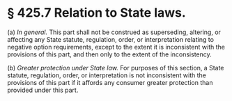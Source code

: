# § 425.7   Relation to State laws.

(a) *In general.* This part shall not be construed as superseding, altering, or affecting any State statute, regulation, order, or interpretation relating to negative option requirements, except to the extent it is inconsistent with the provisions of this part, and then only to the extent of the inconsistency.


(b) *Greater protection under State law.* For purposes of this section, a State statute, regulation, order, or interpretation is not inconsistent with the provisions of this part if it affords any consumer greater protection than provided under this part.






